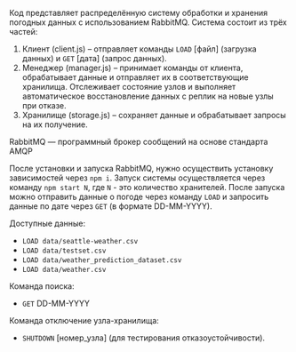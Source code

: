 Код представляет распределённую систему обработки и хранения погодных данных с использованием RabbitMQ. Система состоит из трёх частей:


1. Клиент (client.js) – отправляет команды ```LOAD``` [файл] (загрузка данных) и ```GET``` [дата] (запрос данных).
2. Менеджер (manager.js) – принимает команды от клиента, обрабатывает данные и отправляет их в соответствующие хранилища. Отслеживает состояние узлов и выполняет автоматическое восстановление данных с реплик на новые узлы при отказе.
3. Хранилище (storage.js) – сохраняет данные и обрабатывает запросы на их получение.


RabbitMQ — программный брокер сообщений на основе стандарта AMQP

После установки и запуска RabbitMQ, нужно осуществить установку зависимостей через ```npm i```. Запуск системы осуществляется через команду ```npm start N```, где ```N``` - это количество хранителей. После запуска можно отправить данные о погоде через команду ```LOAD``` и запросить данные по дате через ```GET``` (в формате DD-MM-YYYY).

Доступные данные:
- ```LOAD data/seattle-weather.csv```
- ```LOAD data/testset.csv```
- ```LOAD data/weather_prediction_dataset.csv```
- ```LOAD data/weather.csv```

Команда поиска: 
- ```GET``` DD-MM-YYYY

Команда отключение узла-хранилища: 
- ```SHUTDOWN``` [номер_узла] (для тестирования отказоустойчивости).
